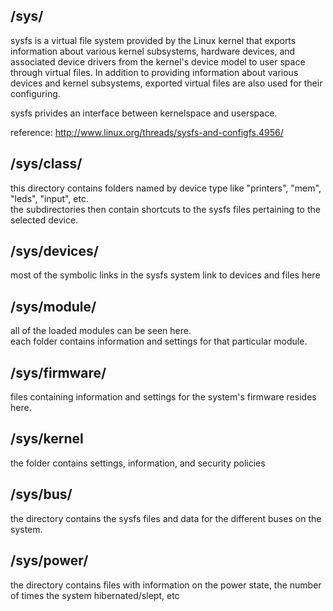 /sys/
--------------------------------------
sysfs is a virtual file system provided by the Linux kernel that exports information about various kernel subsystems, hardware devices, 
and associated device drivers from the kernel's device model to user space through virtual files. 
In addition to providing information about various devices and kernel subsystems, exported virtual files are also used for their configuring.

sysfs privides an interface between kernelspace and userspace.

reference: http://www.linux.org/threads/sysfs-and-configfs.4956/


/sys/class/
------------------
this directory contains folders named by device type like "printers", "mem", "leds", "input", etc.  
the subdirectories then contain shortcuts to the sysfs files pertaining to the selected device.


/sys/devices/
---------------------
most of the symbolic links in the sysfs system link to devices and files here


/sys/module/
----------------------
all of the loaded modules can be seen here.  
each folder contains information and settings for that particular module.


/sys/firmware/
----------------------
files containing information and settings for the system's firmware resides here.


/sys/kernel
-------------------
the folder contains settings, information, and security policies


/sys/bus/
-------------------
the directory contains the sysfs files and data for the different buses on the system.


/sys/power/
------------------
the directory contains files with information on the power state, the number of times the system hibernated/slept, etc

